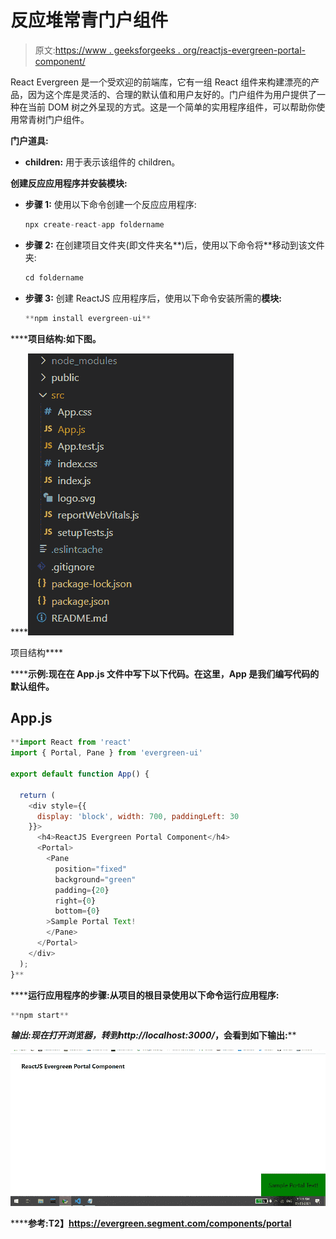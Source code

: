 # 反应堆常青门户组件

> 原文:[https://www . geeksforgeeks . org/reactjs-evergreen-portal-component/](https://www.geeksforgeeks.org/reactjs-evergreen-portal-component/)

React Evergreen 是一个受欢迎的前端库，它有一组 React 组件来构建漂亮的产品，因为这个库是灵活的、合理的默认值和用户友好的。门户组件为用户提供了一种在当前 DOM 树之外呈现的方式。这是一个简单的实用程序组件，可以帮助你使用常青树门户组件。

**门户道具:**

*   **children:** 用于表示该组件的 children。

**创建反应应用程序并安装模块:**

*   **步骤 1:** 使用以下命令创建一个反应应用程序:

    ```jsx
    npx create-react-app foldername
    ```

*   **步骤 2:** 在创建项目文件夹(即文件夹名**)后，使用以下命令将**移动到该文件夹:

    ```jsx
    cd foldername
    ```

*   **步骤 3:** 创建 ReactJS 应用程序后，使用以下命令安装所需的****模块:****

    ```jsx
    **npm install evergreen-ui**
    ```

******项目结构:**如下图。****

****![](img/f04ae0d8b722a9fff0bd9bd138b29c23.png)

项目结构**** 

******示例:**现在在 **App.js** 文件中写下以下代码。在这里，App 是我们编写代码的默认组件。****

## ****App.js****

```jsx
**import React from 'react'
import { Portal, Pane } from 'evergreen-ui'

export default function App() {

  return (
    <div style={{
      display: 'block', width: 700, paddingLeft: 30
    }}>
      <h4>ReactJS Evergreen Portal Component</h4>
      <Portal>
        <Pane
          position="fixed"
          background="green"
          padding={20}
          right={0}
          bottom={0}
        >Sample Portal Text!
        </Pane>
      </Portal>
    </div>
  );
}**
```

******运行应用程序的步骤:**从项目的根目录使用以下命令运行应用程序:****

```jsx
**npm start**
```

******输出:**现在打开浏览器，转到***http://localhost:3000/***，会看到如下输出:****

****![](img/ff8dfb56926aa3d0a6e34fd01aad5095.png)****

******参考:**T2】https://evergreen.segment.com/components/portal****